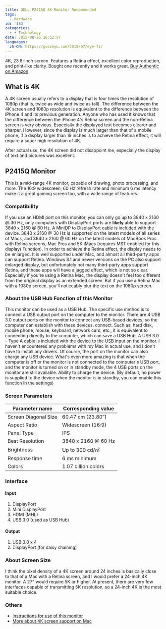 ```yaml
---
title: DELL P2415Q 4K Monitor Recommended
tags:
  - Hardware
id: '183'
categories:
  - - Technology
date: 2015-08-26 16:52:57
languages:
  zh-CN: https://guozeyu.com/2015/07/eye-fi/
---
```


4K, 23.8-inch screen. Features a Retina effect, excellent color reproduction, and print-like clarity. Bought one recently and it works great. [Buy Authentic on Amazon](https://www.amazon.cn/gp/product/B00S7WRWL8?tag=ze3kr-23)

## What is 4K

A 4K screen usually refers to a display that is four times the resolution of 1080p (that is, twice as wide and twice as tall). The difference between the 4K screen and 1080p resolution is equivalent to the difference between the iPhone 4 and its previous generation. Anyone who has used it knows that the difference between the iPhone 4's Retina screen and the non-Retina screen is very obvious. Especially the displayed text becomes clearer and sharper. However, since the display is much larger than that of a mobile phone, if a display larger than 19 inches is to achieve the Retina effect, it will require a super high resolution of 4K.
<!-- more -->

After actual use, the 4K screen did not disappoint me, especially the display of text and pictures was excellent.

## P2415Q Monitor

This is a mid-range 4K monitor, capable of drawing, photo processing, and more. The 16:9 widescreen, 60 Hz refresh rate and minimum 6 ms latency make it a great gaming screen too, with a wide range of features.

### Compatibility

If you use an HDMI port on this monitor, you can only go up to 3840 x 2160 @ 30 Hz, only computers with DisplayPort ports are **likely** able to support 3840 x 2160 @ 60 Hz. A MiniDP to DisplayPort cable is included with the device. 3840 x 2160 @ 30 Hz is supported on the latest models of all series of Macs, and 3840 x 2160 @ 60 Hz on the latest models of MacBook Pros with Retina screens, Mac Pros and 5K iMacs (requires MST enabled for this display) Function). In order to achieve the Retina effect, the display needs to be enlarged. It is well supported under Mac, and almost all third-party apps can support Retina. Windows 8.1 and newer versions on the PC also support enlarged display, but unfortunately not many third-party apps support Retina, and these apps will have a jagged effect, which is not so clear. Especially if you're using a Retina Mac, the display doesn't feel too different from the original display as an extended screen. But if you use a Retina Mac with a 1080p screen, you'll noticeably blur the text on the 1080p screen.

### About the USB Hub Function of this Monitor

This monitor can be used as a USB Hub. The specific use method is to connect a USB output port on the computer to the monitor. There are 4 USB 3.0 output ports on the monitor to connect any USB-based devices, so the computer can establish with these devices. connect. Such as: hard disk, mobile phone, mouse, keyboard, network card, etc., it is equivalent to connecting directly to the computer, which can save a USB Hub. A USB 3.0 - Type A cable is included with the device to the USB input on the monitor. I haven't encountered any problems with my Mac in actual use, and I don't have to install any drivers. Of course, the port on the monitor can also charge any USB device. What's even more amazing is that when the computer is off or the monitor is not connected to the computer's USB port, and the monitor is turned on or in standby mode, the 4 USB ports on the monitor are still available. Ability to charge the device. (By default, no power is supplied to the device when the monitor is in standby, you can enable this function in the settings)

### Screen Parameters

| Parameter name | Corresponding value |
| ------ | ------ |
| Screen Diagonal Size | 60.47 cm (23.80”) |
| Aspect Ratio | Widescreen (16:9) |
| Panel Type | IPS |
| Best Resolution | 3840 x 2160 @ 60 Hz |
| Brightness | Up to 300 cd/㎡ |
| Response time | 6 ms minimum |
| Colors | 1.07 billion colors |

### Interface

#### Input

1. DisplayPort
2. Mini DisplayPort
3. HDMI (MHL)
4. USB 3.0 (used as USB Hub)

#### Output

1. USB 3.0 x 4
2. DisplayPort (for daisy chaining)

### About Screen Size

I think the pixel density of a 4K screen around 24 inches is basically close to that of a Mac with a Retina screen, and I would prefer a 24-inch 4K monitor. A 27" would require 5K or higher. At present, there are very few interfaces capable of transmitting 5K resolution, so a 24-inch 4K is the most suitable choice.

### Others

* [Instructions for use of this monitor](https://static.bhphotovideo.com/lit_files/104995.pdf)
* [More about 4K screen support on Mac](https://support.apple.com/en-us/HT202856)
